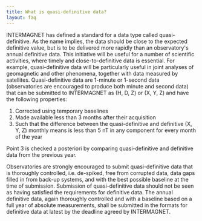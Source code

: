 ```yaml
---
title: What is quasi-definitive data?
layout: faq
---
```


INTERMAGNET has defined a standard for a data type called quasi-definitive. As the name implies, the data should be close to the expected definitive value, but is to be delivered more rapidly than an observatory's annual definitive data. This initiative will be useful for a number of scientific activities, where timely and close-to-definitive data is essential. For example, quasi-definitive data will be particularly useful in joint analyses of geomagnetic and other phenomena, together with data measured by satellites. Quasi-definitive data are 1-minute or 1-second data (observatories are encouraged to produce both minute and second data) that can be submitted to INTERMAGNET as (H, D, Z) or (X, Y, Z) and have the following properties:

1. Corrected using temporary baselines
1. Made available less than 3 months after their acquisition
1. Such that the difference between the quasi-definitive and definitive (X, Y, Z) monthly means is less than 5 nT in any component for every month of the year

Point 3 is checked a posteriori by comparing quasi-definitive and definitive data from the previous year.

Observatories are strongly encouraged to submit quasi-definitive data that is thoroughly controlled, i.e. de-spiked, free from corrupted data, data gaps filled in from back-up systems, and with the best possible baseline at the time of submission. Submission of quasi-definitive data should not be seen as having satisfied the requirements for definitive data. The annual definitive data, again thoroughly controlled and with a baseline based on a full year of absolute measurements, shall be submitted in the formats for definitive data at latest by the deadline agreed by INTERMAGNET.